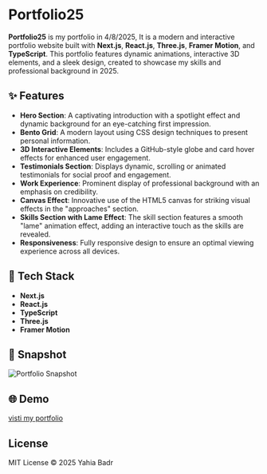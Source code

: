 # Portfolio25

**Portfolio25** is my portfolio in 4/8/2025, It is a modern and interactive portfolio website built with **Next.js**, **React.js**, **Three.js**, **Framer Motion**, and **TypeScript**. This portfolio features dynamic animations, interactive 3D elements, and a sleek design, created to showcase my skills and professional background in 2025.

## ✨ Features
- **Hero Section**: A captivating introduction with a spotlight effect and dynamic background for an eye-catching first impression.
- **Bento Grid**: A modern layout using CSS design techniques to present personal information.
- **3D Interactive Elements**: Includes a GitHub-style globe and card hover effects for enhanced user engagement.
- **Testimonials Section**: Displays dynamic, scrolling or animated testimonials for social proof and engagement.
- **Work Experience**: Prominent display of professional background with an emphasis on credibility.
- **Canvas Effect**: Innovative use of the HTML5 canvas for striking visual effects in the "approaches" section.
- **Skills Section with Lame Effect**: The skill section features a smooth "lame" animation effect, adding an interactive touch as the skills are revealed.
- **Responsiveness**: Fully responsive design to ensure an optimal viewing experience across all devices.

## 🚀 Tech Stack
- **Next.js**
- **React.js**
- **TypeScript**
- **Three.js**
- **Framer Motion**

## 📸 Snapshot

![Portfolio Snapshot](assets/images/portfolio25-snapshot.png)

## 🌐 Demo
[visti my portfolio](https://portfolio25-one.vercel.app)

## License
MIT License © 2025 Yahia Badr
